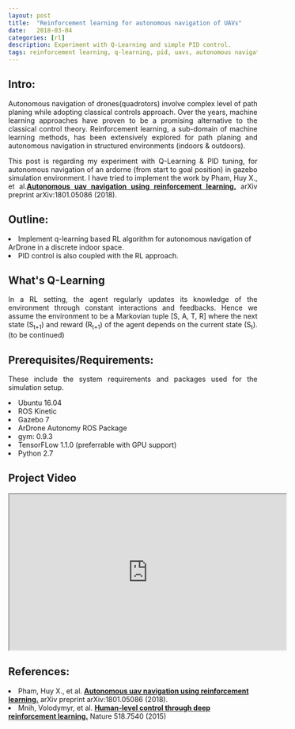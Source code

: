 ```yaml
---
layout: post
title:  "Reinforcement learning for autonomous navigation of UAVs"
date:   2018-03-04
categories: [rl]
description: Experiment with Q-Learning and simple PID control.
tags: reinforcement learning, q-learning, pid, uavs, autonomous navigation
---
```

## Intro:
<p style="text-align:justify">Autonomous navigation of drones(quadrotors) involve complex level of path planing while adopting classical controls approach. Over the years, machine learning approaches have proven to be a promising alternative to the classical control theory. Reinforcement learning, a sub-domain of machine learning methods, has been extensively explored for path planing and autonomous navigation in structured environments (indoors & outdoors).</p>
<p style="text-align:justify">This post is regarding my experiment with Q-Learning & PID tuning, for autonomous navigation of an ardorne (from start to goal position) in gazebo simulation environment. I have tried to implement the work by Pham, Huy X., et al.<b><a href="https://arxiv.org/abs/1801.05086" class="md-link">Autonomous uav navigation using reinforcement learning.</a></b> arXiv preprint arXiv:1801.05086 (2018).</p>

## Outline:
<p style="text-align:justify">
<li> Implement q-learning based RL algorithm for autonomous navigation of ArDrone in a discrete indoor space.</li>
<li> PID control is also coupled with the RL approach.</li>
</p>

## What's Q-Learning
<p style="text-align:justify">In a RL setting, the agent regularly updates its knowledge of the environment through constant interactions and feedbacks. Hence we assume the environment to be a Markovian tuple [S, A, T, R] where the next state (S<sub>t+1</sub>) and reward (R<sub>t+1</sub>) of the agent depends on the current state (S<sub>t</sub>). (to be continued)</p>

## Prerequisites/Requirements:
<p style="text-align:justify">These include the system requirements and packages used for the simulation setup.</p>
<p style="text-align:justify">
<li> Ubuntu 16.04</li>
<li> ROS Kinetic</li>
<li> Gazebo 7</li>
<li> ArDrone Autonomy ROS Package</li>
<li> gym: 0.9.3</li>
<li> TensorFLow 1.1.0 (preferrable with GPU support)</li>
<li> Python 2.7</li>
</p>

## Project Video

<iframe width="560" height="315" align="center" src="https://www.youtube.com/embed/SDqPfhUeoCo" frameborder="1" allow="accelerometer; autoplay; encrypted-media" allowfullscreen></iframe>

## References:
<p style="text-align:justify">

<li> Pham, Huy X., et al. <b><a href="https://arxiv.org/abs/1801.05086">Autonomous uav navigation using reinforcement learning.</a></b> arXiv preprint arXiv:1801.05086 (2018).</li>
<li> Mnih, Volodymyr, et al. <a href="https://storage.googleapis.com/deepmind-media/dqn/DQNNaturePaper.pdf"><b>Human-level control through deep reinforcement learning.</b></a> Nature 518.7540 (2015)</li>

</p>
